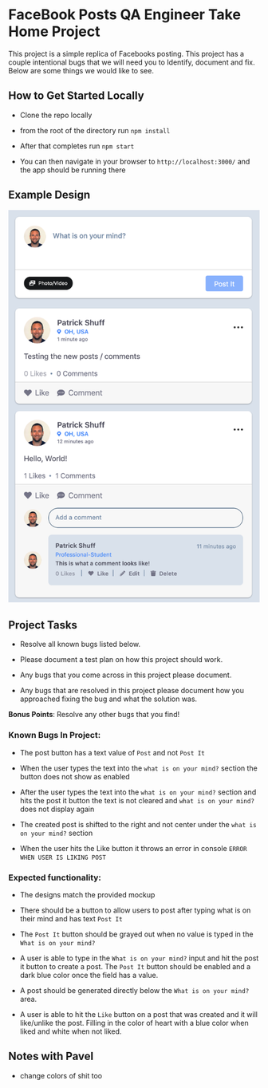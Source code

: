 # FaceBook Posts QA Engineer Take Home Project

This project is a simple replica of Facebooks posting. This project has a couple intentional bugs that we will need you to Identify, document and fix. Below are some things we would like to see.

## How to Get Started Locally

- Clone the repo locally

- from the root of the directory run `npm install`

- After that completes run `npm start` 

- You can then navigate in your browser to `http://localhost:3000/` and the app should be running there

## Example Design

![Alt text](src/photos/image.png?raw=true "Title")

## Project Tasks

- Resolve all known bugs listed below.

- Please document a test plan on how this project should work. 

- Any bugs that you come across in this project please document.

- Any bugs that are resolved in this project please document how you approached fixing the bug and what the solution was.

**Bonus Points**: Resolve any other bugs that you find!

### Known Bugs In Project:

- The post button has a text value of `Post` and not `Post It`

- When the user types the text into the `what is on your mind?` section the button does not show as enabled

- After the user types the text into the `what is on your mind?` section and hits the post it button the text is not cleared and `what is on your mind?` does not display again

- The created post is shifted to the right and not center under the `what is on your mind?` section

- When the user hits the Like button it throws an error in console `ERROR WHEN USER IS LIKING POST`

### Expected functionality:

- The designs match the provided mockup

- There should be a button to allow users to post after typing what is on their mind and has text `Post It`

- The `Post It` button should be grayed out when no value is typed in the `What is on your mind?`

- A user is able to type in the `What is on your mind?` input and hit the post it button to create a post. The `Post It` button should be enabled and a dark blue color once the field has a value.

- A post should be generated directly below the `What is on your mind?` area.

- A user is able to hit the `Like` button on a post that was created and it will like/unlike the post. Filling in the color of heart with a blue color when liked and white when not liked.


## Notes with Pavel
- change colors of shit too
